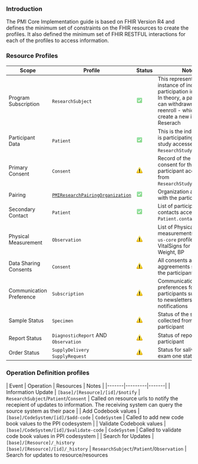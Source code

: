 ### Introduction

The PMI Core Implementation guide is based on FHIR Version R4 and defines the minimum set of constraints on the FHIR resources to create the profiles. It also defined the minimum set of FHIR RESTFUL interactions for each of the profiles to access information. 

### Resource Profiles

| Scope | Profile | Status | Notes |
|------| ----------- |----| ----------- |
| Program Subscription | `ResearchSubject` | ![Done](mustsupport.png) | This represents a single instance of individual's participation in the study. In theory, a participant can withdrawn and reenroll - which will create a new instance of Reserach |
| Participant Data | `Patient` | ![Done](mustsupport.png) | This is the individual who is participating in the study accessed from `ResearchStudy.individual` |
| Primary Consent | `Consent` | ![TBD](icon-warning.png) |Record of the primary consent for the participant accessed from `ResearchStudy.consent` |
| Pairing | [`PMIResearchPairingOrganization`](StructureDefinition-pmiresearch-pairing-organization.html)| ![Done](mustsupport.png) | Organization associated with the participant |
| Secondary Contact | `Patient` | ![Done](mustsupport.png) | List of participant contacts accessed from `Patient.contact` |
| Physical Measurement | `Observation` | ![TBD](icon-warning.png) | List of Physical measurements. relies of `us-core` profile for VitalSigns for Height, Weight, BP |
| Data Sharing Consents | `Consent` | ![TBD](icon-warning.png) | All consents and aggreements signed by the participant |
| Communication Preference | `Subscription` | ![TBD](icon-warning.png) | Communication preferences for the participants subscription to newsletters and notifications |
| Sample Status | `Specimen` | ![TBD](icon-warning.png) | Status of the sample collected from the participant |
| Report Status | `DiagnosticReport` AND `Observation` | ![TBD](icon-warning.png) | Status of reports for the participant |
| Order Status | `SupplyDelivery`<br/>`SupplyRequest` | ![TBD](icon-warning.png) | Status for salivary or exam one status |


### Operation Definition profiles

| Event | Operation | Resources | Notes |
|-------|---------|-------|
| Information Update | `[base]/[Resource]/[id]/$notify` | `ResearchSubject`/`Patient`/`Consent` | Called on resource urls to notify the recepient of updates to information. The receiving system can query the source system as their pace | 
| Add Codebook values | `[base]/CodeSystem/[id]/$add-code` | `CodeSystem` | Called to add new code book values to the PPI codesystem |
| Validate Codebook values | `[base]/CodeSystem/[id]/$validate-code` | `CodeSystem` | Called to validate code book values in PPI codesystem |
| Search for Updates | `[base]/[Resource]/_history` <br/> `[base]/[Resource]/[id]/_history` | `ResearchSubject`/`Patient`/`Observation` | Search for updates to resource/resources
